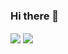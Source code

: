 ### Hi there 👋

<img align="center" src="https://github-readme-stats.vercel.app/api?username=kaharonus&count_private=true&include_all_commits=true&show_icons=true&title_color=000&text_color=000"/>
  <img align="center" src="https://github-readme-stats.vercel.app/api/top-langs/?username=Kaharonus&layout=compact&title_color=000&text_color=000" />

<!--
**Kaharonus/Kaharonus** is a ✨ _special_ ✨ repository because its `README.md` (this file) appears on your GitHub profile.

Here are some ideas to get you started:

- 🔭 I’m currently working on ...
- 🌱 I’m currently learning ...
- 👯 I’m looking to collaborate on ...
- 🤔 I’m looking for help with ...
- 💬 Ask me about ...
- 📫 How to reach me: ...
- 😄 Pronouns: ...
- ⚡ Fun fact: ...
-->
